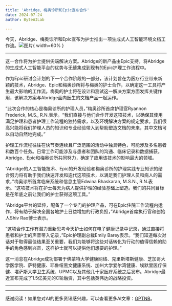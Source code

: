 ```yaml
---
title: 'Abridge、梅奥诊所和Epic宣布合作'
date: 2024-07-24
author: ByteAILab

---
```


今天，Abridge、梅奥诊所和Epic宣布为护士推出一项生成式人工智能环境文档工作流。![图片](https://ai-techpark.com/wp-content/uploads/2024/07/Abridge-May-960x540.jpg){ width=60% }

---
这一合作将为护士提供尖端解决方案。Abridge的新产品由Epic支持，将Abridge的生成式人工智能平台的优势与无缝集成到现有的Epic护理工作流程中。

作为Epic研讨会计划的下一个合作阶段的一部分，该计划旨在为医疗行业带来新颖的技术，Abridge、Epic和梅奥诊所将与梅奥的护士合作，以确定这一工具将产生最大影响的工作流。梅奥的护士将在设计和测试这一解决方案方面发挥关键作用，该解决方案与Abridge面向医生的文档产品一起运作。

“此次合作的核心是梅奥诊所的护理人员，”梅奥诊所首席护理官Ryannon Frederick, M.S., R.N.表示。“我们直接与他们合作开发这项技术，以确保其使用满足护理和患者护理工作流程的独特需求，以及环境解决方案的规定要求。我们很高兴能将我们护理人员的知识和专业经验带入到帮助塑造文档的未来，其中文档可以自动自然地完成。”

护理工作流程往往在快节奏连续且广泛范围的活动中独具特色，可能涉及多名患者和数百个任务。日常工作可能涉及与患者和团队的沟通、临床记录和数据捕获。Abridge、Epic和梅奥诊所共同努力，确定了应用该技术的影响最大的领域。

“Abridge的人工智能技术、Epic的开发经验和梅奥诊所的护理实践专业知识的结合努力将有助于我们快速开发和迭代这项技术，以满足我们护理人员和病人的需求，”梅奥诊所首席临床系统和信息主管Edwina Bhaskaran, M.S.N., R.N.表示。“这项技术将在护士每天为病人提供护理的经验基础上塑造。我们的共同目标是在年底之前让我们的护士获得这项工具。”

“Abridge平台的延伸，配备了一个专门的护理产品，可在Epic住院工作流程内运作，将有助于解决全国各地护士日益增加的行政负担，”Abridge首席执行官和创始人Shiv Rao博士表示。

“这项合作工作有潜力重新思考今天护士如何在电子健康记录中记录，通过直接将患者和护士的声音带入记录，”Epic护理副总裁Emily Barey表示。“我们知道每次对话对于取得最佳结果至关重要，我们为能够将这些对话转化为行动的值得信赖的助手的角色感到兴奋，这样护士就可以提供他们想要的护理。”

这一消息在Abridge成功部署于佛蒙特大学健康网络、克里斯塔斯健康、芝加哥大学医学院、萨特健康、耶鲁纽黑文健康系统、加州大学爱尔湾健康、埃默里医疗保健、堪萨斯大学卫生系统、UPMC以及其他几十家医疗系统之后发布。Abridge最近宣布完成了1.5亿美元的C轮融资，其中包括英伟达的战略投资。


---
---
感谢阅读！如果您对AI的更多资讯感兴趣，可以查看更多AI文章：[GPTNB](https://gptnb.com)。